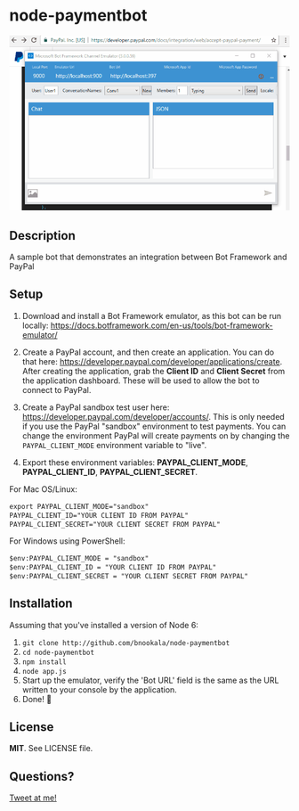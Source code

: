 # node-paymentbot

![An animation that shows the paypal integration in use](complete_flow.gif)

## Description

A sample bot that demonstrates an integration between Bot Framework and PayPal

## Setup

1. Download and install a Bot Framework emulator, as this bot can be run locally: https://docs.botframework.com/en-us/tools/bot-framework-emulator/

2. Create a PayPal account, and then create an application. You can do that here: https://developer.paypal.com/developer/applications/create. 
After creating the application, grab the **Client ID** and **Client Secret** from the application dashboard. These will be used to allow the bot to connect to PayPal.

3. Create a PayPal sandbox test user here: https://developer.paypal.com/developer/accounts/. This is only needed if you use the PayPal "sandbox" environment to test payments. 
You can change the environment PayPal will create payments on by changing the `PAYPAL_CLIENT_MODE` environment variable to "live".

4. Export these environment variables: **PAYPAL_CLIENT_MODE**, **PAYPAL_CLIENT_ID**, **PAYPAL_CLIENT_SECRET**.

For Mac OS/Linux:

```
export PAYPAL_CLIENT_MODE="sandbox"
PAYPAL_CLIENT_ID="YOUR CLIENT ID FROM PAYPAL"
PAYPAL_CLIENT_SECRET="YOUR CLIENT SECRET FROM PAYPAL"
```

For Windows using PowerShell:

```
$env:PAYPAL_CLIENT_MODE = "sandbox"
$env:PAYPAL_CLIENT_ID = "YOUR CLIENT ID FROM PAYPAL"
$env:PAYPAL_CLIENT_SECRET = "YOUR CLIENT SECRET FROM PAYPAL"
```


## Installation

Assuming that you've installed a version of Node 6:

1. `git clone http://github.com/bnookala/node-paymentbot`
2. `cd node-paymentbot`
3. `npm install`
4. `node app.js`
5. Start up the emulator, verify the 'Bot URL' field is the same as the URL written to your console by the application.
6. Done! :tada:

## License
**MIT**. See LICENSE file.

## Questions? 
[Tweet at me!](https://twitter.com/bhargav)
